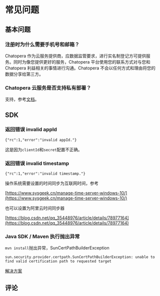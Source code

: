 # 常见问题

## 基本问题

### 注册时为什么需要手机号和邮箱？

Chatopera 作为云服务提供商，应数据监管要求，进行实名制登记方可提供服务。同时为像您提供更好的服务，Chatopera 平台使用您的联系方式对与您和 Chatopera 利益相关的事情进行沟通。Chatopera 不会以任何方式和理由将您的数据分享给第三方。


### Chatopera 云服务是否支持私有部署？

支持，参考[文档](/products/chatbot-platform/contract/on-premise.html)。

## SDK

### 返回错误 invalid appId

```
{"rc":1,"error":"invalid appId."}
```

这是因为`clientId`和`secret`配置不正确。

### 返回错误 invalid timestamp

```
{"rc":1,"error":"invalid timestamp."}
```

操作系统需要设置的时间同步为互联网时间，参考

[https://www.sysgeek.cn/manage-time-server-windows-10/](https://www.sysgeek.cn/manage-time-server-windows-10/)

也可以设置为阿里云时间同步器

[https://blog.csdn.net/qq_35448976/article/details/78977164](https://blog.csdn.net/qq_35448976/article/details/78977164)

### Java SDK / Maven 执行抛出异常

`mvn install`抛出异常，SunCertPathBuilderException

```
sun.security.provider.certpath.SunCertPathBuilderException: unable to find valid certification path to requested target
```

[解决方案](https://github.com/chatopera/chatopera-sample-java/issues/1)

## 评论

<script src="https://utteranc.es/client.js"
        repo="chatopera/docs"
        issue-term="pathname"
        label="Comment"
        theme="github-light"
        crossorigin="anonymous"
        async>
</script>
